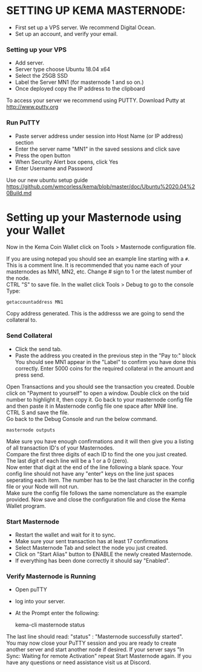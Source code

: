 SETTING UP KEMA MASTERNODE:
===========================
* First set up a VPS server. We recommend Digital Ocean.
* Set up an account, and verify your email.

### Setting up your VPS

* Add server.
* Server type choose Ubuntu 18.04 x64
* Select the 25GB SSD
* Label the Server MN1 (for masternode 1 and so on.)
* Once deployed copy the IP address to the clipboard
 
To access your server we recommend using PUTTY. 
Download Putty at http://www.putty.org

### Run PuTTY
* Paste server address under session into Host Name (or IP address) section
* Enter the server name "MN1" in the saved sessions and click save
* Press the open button
* When Security Alert box opens, click Yes
* Enter Username and Password

Use our new ubuntu setup guide https://github.com/wmcorless/kema/blob/master/doc/Ubuntu%2020.04%20Build.md

# Setting up your Masternode using your Wallet
Now in the Kema Coin Wallet click on Tools > Masternode configuration file.

If you are using notepad you should see an example line starting with a `#`. This is a comment line.
It is recommended that you name each of your masternodes as MN1, MN2, etc.
Change # sign to 1 or the latest number of the node.  
CTRL "S" to save file.
In the wallet click Tools > Debug to go to the console 
Type:

    getaccountaddress MN1
    
Copy address generated. This is the addresss we are going to send the collateral to.

### Send Collateral

* Click the send tab.
* Paste the address you created in the previous step in the "Pay to:" block
You should see MN1 appear in the "Label" to confirm you have done this correctly.
Enter 5000 coins for the required collateral in the amount and press send.

Open Transactions and you should see the transaction you created.
Double click on "Payment to yourself" to open a window.
Double click on the txid number to highlight it, then copy it. 
Go back to your masternode config file and then paste it in Masternode config file one space after MN# line.  
CTRL S and save the file.  
Go back to the Debug Console and run the below command.

    masternode outputs

Make sure you have enough confirmations and it will then give you a listing of all transaction ID's of your Masternodes.  
Compare the first three digits of each ID to find the one you just created.  
The last digit of each line will be a 1 or a 0 (zero).  
Now enter that digit at the end of the line following a blank space. 
Your config line should not have any "enter" keys on the line just spaces seperating each item. 
The number has to be the last character in the config file or your Node will not run.  
Make sure the config file follows the same nomenclature as the example provided.
Now save and close the configuration file and close the Kema Wallet program.  

### Start Masternode

* Restart the wallet and wait for it to sync.  
* Make sure your sent transaction has at least 17 confirmations
* Select Masternode Tab and select the node you just created.  
* Click on "Start Alias"  button to ENABLE the newly created Masternode.
* If everything has been done correctly it should say "Enabled".

### Verify Masternode is Running

* Open puTTY
* log into your server.
* At the Prompt enter the following:

    kema-cli masternode status

The last line should read: "status" : "Masternode successfully started".  
You may now close your PuTTY session and you are ready to create another server and start another node if desired.
If your server says "In Sync: Waiting for remote Activation" repeat Start Masternode again.
If you have any questions or need assistance visit us at Discord.
